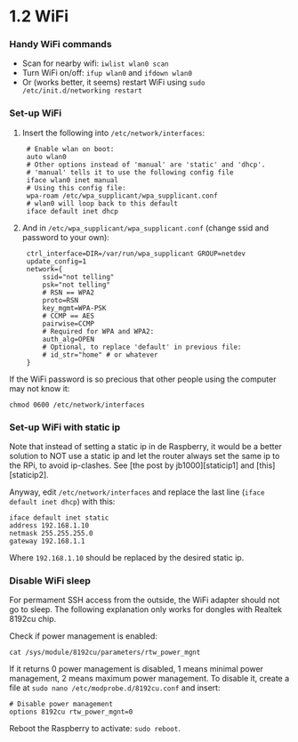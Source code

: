 1.2 WiFi
===

### Handy WiFi commands

- Scan for nearby wifi: `iwlist wlan0 scan`
- Turn WiFi on/off: `ifup wlan0` and `ifdown wlan0`
- Or (works better, it seems) restart WiFi using `sudo /etc/init.d/networking restart`


### Set-up WiFi

1. Insert the following into `/etc/network/interfaces`:

		# Enable wlan on boot:
		auto wlan0
		# Other options instead of 'manual' are 'static' and 'dhcp'.
		# 'manual' tells it to use the following config file
		iface wlan0 inet manual
		# Using this config file:
		wpa-roam /etc/wpa_supplicant/wpa_supplicant.conf
		# wlan0 will loop back to this default
		iface default inet dhcp

2. And in `/etc/wpa_supplicant/wpa_supplicant.conf` (change ssid and password to your own):

		ctrl_interface=DIR=/var/run/wpa_supplicant GROUP=netdev
		update_config=1
		network={
			ssid="not telling"
			psk="not telling"
			# RSN == WPA2
			proto=RSN
			key_mgmt=WPA-PSK
			# CCMP == AES
			pairwise=CCMP
			# Required for WPA and WPA2:
			auth_alg=OPEN
			# Optional, to replace 'default' in previous file:
			# id_str="home" # or whatever
		}

If the WiFi password is so precious that other people using the computer may not know it:

	chmod 0600 /etc/network/interfaces


### Set-up WiFi with static ip

Note that instead of setting a static ip in de Raspberry, it would be a better solution to NOT use a static ip and let the router always set the same ip to the RPi, to avoid ip-clashes.
See [the post by jb1000][staticip1] and [this][staticip2].

Anyway, edit `/etc/network/interfaces` and replace the last line (`iface default inet dhcp`) with this:

	iface default inet static
	address 192.168.1.10
	netmask 255.255.255.0
	gateway 192.168.1.1

Where `192.168.1.10` should be replaced by the desired static ip.


### Disable WiFi sleep

For permament SSH access from the outside, the WiFi adapter should not go to sleep. The following explanation only works for dongles with Realtek 8192cu chip.

Check if power management is enabled: 

	cat /sys/module/8192cu/parameters/rtw_power_mgnt

If it returns 0 power management is disabled, 1 means minimal power management, 2 means maximum power management. To disable it, create a file at `sudo nano /etc/modprobe.d/8192cu.conf` and insert:

	# Disable power management
	options 8192cu rtw_power_mgnt=0

Reboot the Raspberry to activate: `sudo reboot`.

